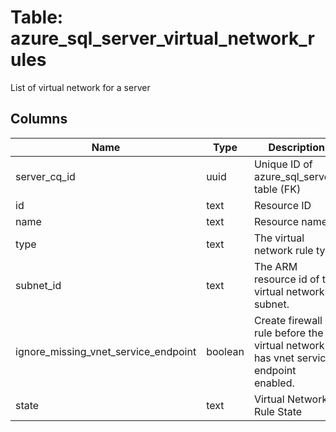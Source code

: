 
# Table: azure_sql_server_virtual_network_rules
List of virtual network for a server
## Columns
| Name        | Type           | Description  |
| ------------- | ------------- | -----  |
|server_cq_id|uuid|Unique ID of azure_sql_servers table (FK)|
|id|text|Resource ID|
|name|text|Resource name|
|type|text|The virtual network rule type|
|subnet_id|text|The ARM resource id of the virtual network subnet.|
|ignore_missing_vnet_service_endpoint|boolean|Create firewall rule before the virtual network has vnet service endpoint enabled.|
|state|text|Virtual Network Rule State|
